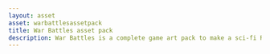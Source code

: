 ```yaml
---
layout: asset
asset: warbattlesassetpack
title: War Battles asset pack
description: War Battles is a complete game art pack to make a sci-fi RTS game in the style of the 16-bit console era.
---
```

